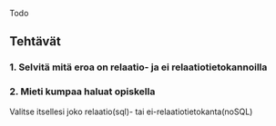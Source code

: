 Todo


## Tehtävät

### 1. Selvitä mitä eroa on relaatio- ja ei relaatiotietokannoilla
### 2. Mieti kumpaa haluat opiskella
Valitse itsellesi joko relaatio(sql)- tai ei-relaatiotietokanta(noSQL)

